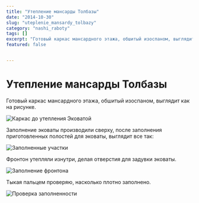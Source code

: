 ```yaml
---
title: "Утепление мансарды Толбазы"
date: "2014-10-30"
slug: "uteplenie_mansardy_tolbazy"
category: "nashi_raboty"
tags: []
excerpt: "Готовый каркас мансардного этажа, обшитый изоспаном, выглядит как на рисунке. Заполнение эковаты производили сверху, после заполнения приготовленных полостей для эковаты, выглядит все так: Фронтон уте..."
featured: false


---
```


# Утепление мансарды Толбазы

Готовый каркас мансардного этажа, обшитый изоспаном, выглядит как на рисунке.

![Каркас до утепления Эковатой](../images/2014/10/DSCN0921-e1414700296693.jpg)

Заполнение эковаты производили сверху, после заполнения приготовленных полостей для эковаты, выглядит все так:

![Заполненные участки](../images/2014/10/DSCN0940-e1414700446705.jpg)

Фронтон утепляли изнутри, делая отверстия для задувки эковаты.

![Заполнение фронтона](../images/2014/10/DSCN0924-e1414700587596.jpg)

Тыкая пальцем проверяю, насколько плотно заполнено.

![Проверка заполненности](../images/2014/10/DSCN0925-e1414700674890.jpg)

